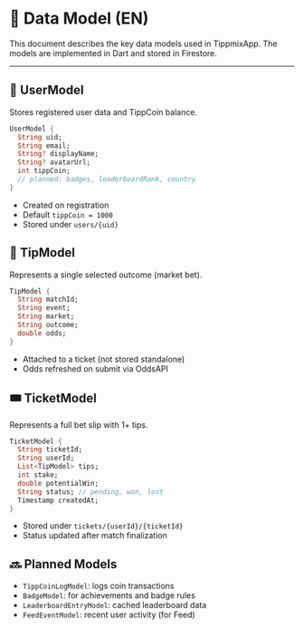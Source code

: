 # 🧬 Data Model (EN)

This document describes the key data models used in TippmixApp.
The models are implemented in Dart and stored in Firestore.

---

## 👤 UserModel

Stores registered user data and TippCoin balance.

```dart
UserModel {
  String uid;
  String email;
  String? displayName;
  String? avatarUrl;
  int tippCoin;
  // planned: badges, leaderboardRank, country
}
```

* Created on registration
* Default `tippCoin = 1000`
* Stored under `users/{uid}`

## 🎯 TipModel

Represents a single selected outcome (market bet).

```dart
TipModel {
  String matchId;
  String event;
  String market;
  String outcome;
  double odds;
}
```

* Attached to a ticket (not stored standalone)
* Odds refreshed on submit via OddsAPI

## 🎟️ TicketModel

Represents a full bet slip with 1+ tips.

```dart
TicketModel {
  String ticketId;
  String userId;
  List<TipModel> tips;
  int stake;
  double potentialWin;
  String status; // pending, won, lost
  Timestamp createdAt;
}
```

* Stored under `tickets/{userId}/{ticketId}`
* Status updated after match finalization

## 🔜 Planned Models

* `TippCoinLogModel`: logs coin transactions
* `BadgeModel`: for achievements and badge rules
* `LeaderboardEntryModel`: cached leaderboard data
* `FeedEventModel`: recent user activity (for Feed)